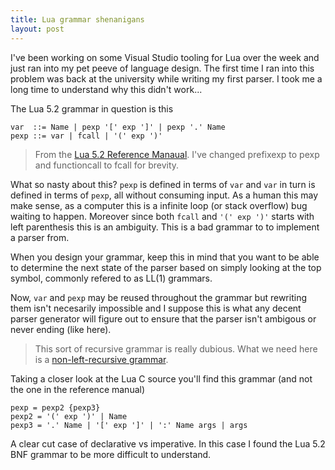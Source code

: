 ```yaml
---
title: Lua grammar shenanigans
layout: post
---
```


I've been working on some Visual Studio tooling for Lua over the week and just ran into my pet peeve of language design. The first time I ran into this problem was back at the university while writing my first parser. I took me a long time to understand why this didn't work...

The Lua 5.2 grammar in question is this

    var  ::= Name | pexp '[' exp ']' | pexp '.' Name
    pexp ::= var | fcall | '(' exp ')'
    
> From the [Lua 5.2 Reference Manaual](http://www.lua.org/manual/5.2/manual.html#9). I've changed prefixexp to pexp and functioncall to fcall for brevity.

What so nasty about this? `pexp` is defined in terms of `var` and `var` in turn is defined in terms of `pexp`, all without consuming input. As a human this may make sense, as a computer this is a infinite loop (or stack overflow) bug waiting to happen. Moreover since both `fcall` and `'(' exp ')'` starts with left parenthesis this is an ambiguity. This is a bad grammar to to implement a parser from.

When you design your grammar, keep this in mind that you want to be able to determine the next state of the parser based on simply looking at the top symbol, commonly refered to as LL(1) grammars.

Now, `var` and `pexp` may be reused throughout the grammar but rewriting them isn't necesarily impossible and I suppose this is what any decent parser generator will figure out to ensure that the parser isn't ambigous or never ending (like here).

> This sort of recursive grammar is really dubious. What we need here is a [non-left-recursive grammar](http://www.engr.mun.ca/~theo/Misc/exp_parsing.htm#rdp).

Taking a closer look at the Lua C source you'll find this grammar (and not the one in the reference manual)

    pexp = pexp2 {pexp3}
    pexp2 = '(' exp ')' | Name
    pexp3 = '.' Name | '[' exp ']' | ':' Name args | args
    
A clear cut case of declarative vs imperative. In this case I found the Lua 5.2 BNF grammar to be more difficult to understand.
